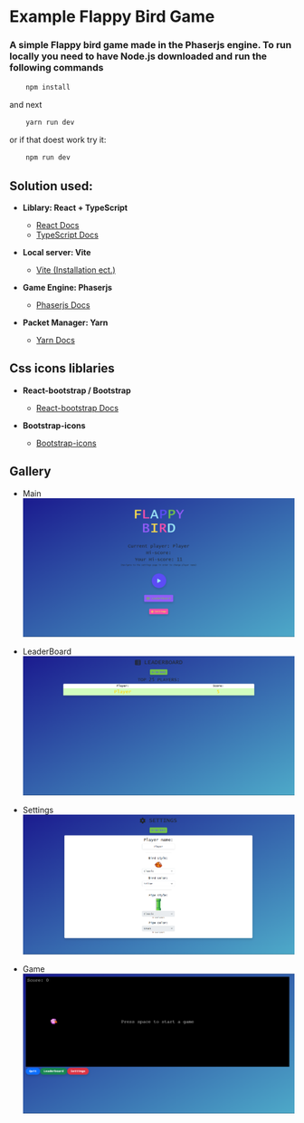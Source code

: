 # Example Flappy Bird Game
### A simple Flappy bird game made in the Phaserjs engine. To run locally you need to have Node.js downloaded and run the following commands

```Bash
    npm install 
```

and next

```Bash
    yarn run dev
```
or if that doest work try it:

```Bash
    npm run dev
```

## Solution used:
- <b>Liblary: React + TypeScript</b>
    - [React Docs](https://react.dev/)
    - [TypeScript Docs](https://www.typescriptlang.org/)

- <b>Local server: Vite</b>
    - [Vite (Installation ect.)](https://vite.dev/guide/)

- <b>Game Engine: Phaserjs</b>
    - [Phaserjs Docs](https://docs.phaser.io/phaser/getting-started/what-is-phaser)

- <b>Packet Manager: Yarn</b>
    - [Yarn Docs](https://yarnpkg.com/getting-started)

## Css icons liblaries
- <b>React-bootstrap / Bootstrap</b>
    - [React-bootstrap Docs](https://react-bootstrap.netlify.app/docs/getting-started/introduction)

- <b>Bootstrap-icons</b>
    - [Bootstrap-icons](https://icons.getbootstrap.com/)

## Gallery

- Main
![mainpage](https://github.com/SouthKioto/flappy-bird-react-phaser/blob/master/src/gallery/main.png) 

- LeaderBoard
![leaderBoard](https://github.com/SouthKioto/flappy-bird-react-phaser/blob/master/src/gallery/leaderboard.png)

- Settings
![settings](https://github.com/SouthKioto/flappy-bird-react-phaser/blob/master/src/gallery/settings.png)

- Game
 ![game](https://github.com/SouthKioto/flappy-bird-react-phaser/blob/master/src/gallery/game.png)
